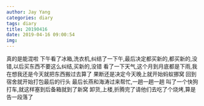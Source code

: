 ```yaml
---
author: Jay Yang
categories: diary
tags: diary
title: 20190416
date: 2019-04-16 09:00:54
img:
---
```


真的是能混啦
下午看了冰箱,洗衣机,纠结了一下午,最后决定都买新的,都买新的,没错,以后买东西不要这么纠结,买新的,没错
看了一下天气,这个月到月底都是下雨,我在想我还是今天就把东西搬过去算了
果断还是决定今天晚上就开始蚂蚁挪窝
回到宿舍就开始打包最后的行头
最后长燕和海涛过来帮忙,一趟一趟一趟
叫了一个快狗打车,就这样塞到后备箱就到了新窝
卸货,上楼,折腾完了请他们去吃了个烧烤,算是告一段落了
